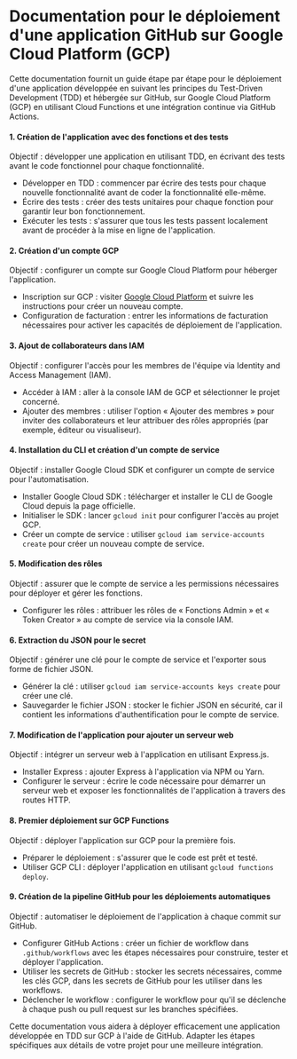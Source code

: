 # Documentation pour le déploiement d'une application GitHub sur Google Cloud Platform (GCP)

Cette documentation fournit un guide étape par étape pour le déploiement d'une application développée en suivant les principes du Test-Driven Development (TDD) et hébergée sur GitHub, sur Google Cloud Platform (GCP) en utilisant Cloud Functions et une intégration continue via GitHub Actions.

#### 1\. Création de l'application avec des fonctions et des tests

Objectif : développer une application en utilisant TDD, en écrivant des tests avant le code fonctionnel pour chaque fonctionnalité.

-   Développer en TDD : commencer par écrire des tests pour chaque nouvelle fonctionnalité avant de coder la fonctionnalité elle-même.
-   Écrire des tests : créer des tests unitaires pour chaque fonction pour garantir leur bon fonctionnement.
-   Exécuter les tests : s'assurer que tous les tests passent localement avant de procéder à la mise en ligne de l'application.

#### 2\. Création d'un compte GCP

Objectif : configurer un compte sur Google Cloud Platform pour héberger l'application.

-   Inscription sur GCP : visiter [Google Cloud Platform](https://cloud.google.com/) et suivre les instructions pour créer un nouveau compte.
-   Configuration de facturation : entrer les informations de facturation nécessaires pour activer les capacités de déploiement de l'application.

#### 3\. Ajout de collaborateurs dans IAM

Objectif : configurer l'accès pour les membres de l'équipe via Identity and Access Management (IAM).

-   Accéder à IAM : aller à la console IAM de GCP et sélectionner le projet concerné.
-   Ajouter des membres : utiliser l'option « Ajouter des membres » pour inviter des collaborateurs et leur attribuer des rôles appropriés (par exemple, éditeur ou visualiseur).

#### 4\. Installation du CLI et création d'un compte de service

Objectif : installer Google Cloud SDK et configurer un compte de service pour l'automatisation.

-   Installer Google Cloud SDK : télécharger et installer le CLI de Google Cloud depuis la page officielle.
-   Initialiser le SDK : lancer `gcloud init` pour configurer l'accès au projet GCP.
-   Créer un compte de service : utiliser `gcloud iam service-accounts create` pour créer un nouveau compte de service.

#### 5\. Modification des rôles

Objectif : assurer que le compte de service a les permissions nécessaires pour déployer et gérer les fonctions.

-   Configurer les rôles : attribuer les rôles de « Fonctions Admin » et « Token Creator » au compte de service via la console IAM.

#### 6\. Extraction du JSON pour le secret

Objectif : générer une clé pour le compte de service et l'exporter sous forme de fichier JSON.

-   Générer la clé : utiliser `gcloud iam service-accounts keys create` pour créer une clé.
-   Sauvegarder le fichier JSON : stocker le fichier JSON en sécurité, car il contient les informations d'authentification pour le compte de service.

#### 7\. Modification de l'application pour ajouter un serveur web

Objectif : intégrer un serveur web à l'application en utilisant Express.js.

-   Installer Express : ajouter Express à l'application via NPM ou Yarn.
-   Configurer le serveur : écrire le code nécessaire pour démarrer un serveur web et exposer les fonctionnalités de l'application à travers des routes HTTP.

#### 8\. Premier déploiement sur GCP Functions

Objectif : déployer l'application sur GCP pour la première fois.

-   Préparer le déploiement : s'assurer que le code est prêt et testé.
-   Utiliser GCP CLI : déployer l'application en utilisant `gcloud functions deploy`.

#### 9\. Création de la pipeline GitHub pour les déploiements automatiques

Objectif : automatiser le déploiement de l'application à chaque commit sur GitHub.

-   Configurer GitHub Actions : créer un fichier de workflow dans `.github/workflows` avec les étapes nécessaires pour construire, tester et déployer l'application.
-   Utiliser les secrets de GitHub : stocker les secrets nécessaires, comme les clés GCP, dans les secrets de GitHub pour les utiliser dans les workflows.
-   Déclencher le workflow : configurer le workflow pour qu'il se déclenche à chaque push ou pull request sur les branches spécifiées.

Cette documentation vous aidera à déployer efficacement une application développée en TDD sur GCP à l'aide de GitHub. Adapter les étapes spécifiques aux détails de votre projet pour une meilleure intégration.